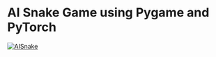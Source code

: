 # AI Snake Game using Pygame and PyTorch 

[![AISnake](https://raw.githubusercontent.com/javierortizmi/ArtificialIntelligince/main/media/AI_Snake_test.gif)]()